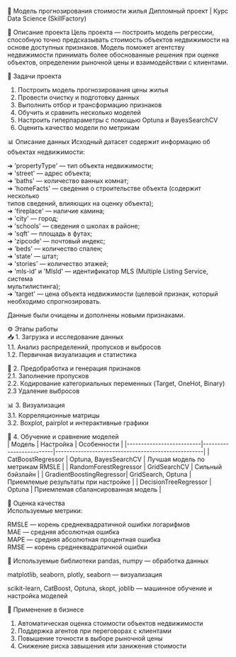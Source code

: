 🏡 Модель прогнозирования стоимости жилья
Дипломный проект | Курс Data Science (SkillFactory)

📌 Описание проекта
Цель проекта — построить модель регрессии, способную точно предсказывать стоимость объектов недвижимости на основе доступных признаков. 
Модель поможет агентству недвижимости принимать более обоснованные решения при оценке объектов, определении рыночной цены и взаимодействии с клиентами.


🎯 Задачи проекта
1. Построить модель прогнозирования цены жилья
2. Провести очистку и подготовку данных
3. Выполнить отбор и трансформацию признаков
4. Обучить и сравнить несколько моделей
5. Настроить гиперпараметры с помощью Optuna и BayesSearchCV
6. Оценить качество модели по метрикам

📊 Описание данных
Исходный датасет содержит информацию об объектах недвижимости:

  ➔ 'propertyType' — тип объекта недвижимости;     
  ➔ 'street' — адрес объекта;      
  ➔ 'baths' — количество ванных комнат;         
  ➔ 'homeFacts' — сведения о строительстве объекта (содержит несколько       
  типов сведений, влияющих на оценку объекта);    
  ➔ 'fireplace' — наличие камина;                      
  ➔ 'city' — город;                
  ➔ 'schools' — сведения о школах в районе;                 
  ➔ 'sqft' — площадь в футах;             
  ➔ 'zipcode' — почтовый индекс;            
  ➔ 'beds' — количество спален;          
  ➔ 'state' — штат;      
  ➔ 'stories' — количество этажей;                   
  ➔ 'mls-id' и 'MlsId' — идентификатор MLS (Multiple Listing Service, система            
  мультилистинга);            
  ➔ 'target' — цена объекта недвижимости (целевой признак, который           
  необходимо спрогнозировать.                            
               
Данные были очищены и дополнены новыми признаками. 
        
⚙️ Этапы работы        
📥 1. Загрузка и исследование данных      
1.1.  Анализ распределений, пропусков и выбросов       
1.2.  Первичная визуализация и статистика       
    
      
🧹 2. Предобработка и генерация признаков         
2.1.  Заполнение пропусков                 
2.2.  Кодирование категориальных переменных (Target, OneHot, Binary)        
2.3   Удаление выбросов                                       
                
📊 3. Визуализация          
3.1.  Корреляционные матрицы        
3.2.  Boxplot, pairplot и интерактивные графики 
           
🤖 4. Обучение и сравнение моделей             
| Модель                   | Настройка               | Особенности                                        |
|--------------------------|-------------------------|----------------------------------------------------|
| CatBoostRegressor        | Optuna, BayesSearchCV   | Лучшая модель по метрикам RMSLE                   |
| RandomForestRegressor    | GridSearchCV            | Сильный бэйзлайн                                   |
| GradientBoostingRegressor| GridSearch, Optuna      | Приемлемые результаты при настройке                  |
| DecisionTreeRegressor    | Optuna                       | Приемлемая сбалансированная модель           |
            

📐 Оценка качества             
Используемые метрики:                 
                                   
  RMSLE — корень среднеквадратичной ошибки логарифмов            
  MAE — средняя абсолютная ошибка                  
  MAPE — средняя абсолютная процентная ошибка           
  RMSE — корень среднеквадратичной ошибки                  


🧩 Используемые библиотеки
pandas, numpy — обработка данных

matplotlib, seaborn, plotly, seaborn — визуализация

scikit-learn, CatBoost, Optuna, skopt, joblib — машинное обучение и настройка моделей

🧠 Применение в бизнесе
1. Автоматическая оценка стоимости объектов недвижимости
2. Поддержка агентов при переговорах с клиентами
3. Повышение точности в выборе рыночной цены
4. Снижение риска завышения или занижения стоимости


